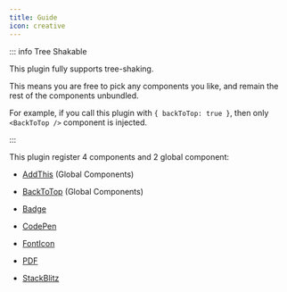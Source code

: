 ```yaml
---
title: Guide
icon: creative
---
```


::: info Tree Shakable

This plugin fully supports tree-shaking.

This means you are free to pick any components you like, and remain the rest of the components unbundled.

For example, if you call this plugin with `{ backToTop: true }`, then only `<BackToTop />` component is injected.

:::

This plugin register 4 components and 2 global component:

- [AddThis](addthis.md) (Global Components)

- [BackToTop](backtotop.md) (Global Components)

- [Badge](badge.md)

- [CodePen](codepen.md)

- [FontIcon](fonticon.md)

- [PDF](pdf.md)

- [StackBlitz](stackblitz.md)
